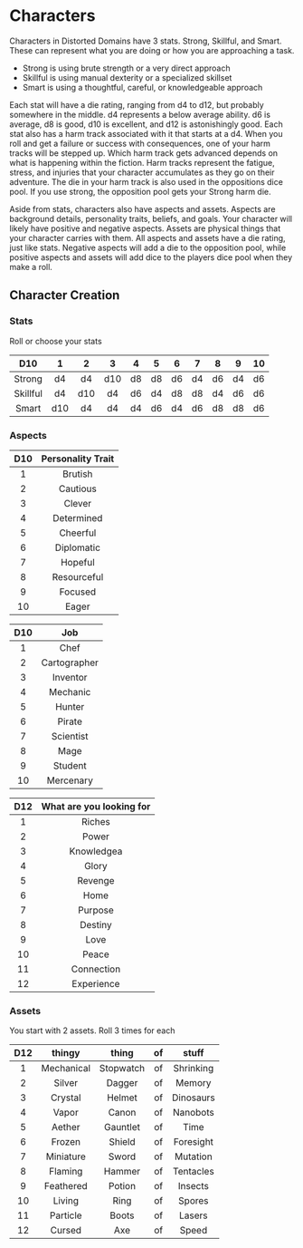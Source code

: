 # Characters

Characters in Distorted Domains have 3 stats. Strong, Skillful, and Smart. These can represent what you are doing or how you are approaching a task.

- Strong is using brute strength or a very direct approach
- Skillful is using manual dexterity or a specialized skillset
- Smart is using a thoughtful, careful, or knowledgeable approach

Each stat will have a die rating, ranging from d4 to d12, but probably somewhere in the middle.
d4 represents a below average ability. d6 is average, d8 is good, d10 is excellent, and d12 is astonishingly good.
Each stat also has a harm track associated with it that starts at a d4.
When you roll and get a failure or success with consequences, one of your harm tracks will be stepped up.
Which harm track gets advanced depends on what is happening within the fiction.
Harm tracks represent the fatigue, stress, and injuries that your character accumulates as they go on their adventure.
The die in your harm track is also used in the oppositions dice pool. If you use strong, the opposition pool gets your Strong harm die.

Aside from stats, characters also have aspects and assets. Aspects are background details, personality traits, beliefs, and goals. Your character will likely have positive and negative aspects. Assets are physical things that your character carries with them. All aspects and assets have a die rating, just like stats. Negative aspects will add a die to the opposition pool, while positive aspects and assets will add dice to the players dice pool when they make a roll.


## Character Creation

### Stats

Roll or choose your stats

D10      | 1   | 2   | 3   | 4   | 5   | 6   | 7   | 8   | 9   | 10 
 :-----: | :-: | :-: | :-: | :-: | :-: | :-: | :-: | :-: | :-: | :-:
Strong   | d4  | d4  | d10 | d8  | d8  | d6  | d4  | d6  | d4  | d6
Skillful | d4  | d10 | d4  | d6  | d4  | d8  | d8  | d4  | d6  | d6
Smart    | d10 | d4  | d4  | d4  | d6  | d4  | d6  | d8  | d8  | d6

### Aspects

D10 | Personality Trait
:-: | :-:
1   | Brutish
2   | Cautious
3   | Clever
4   | Determined
5   | Cheerful
6   | Diplomatic
7   | Hopeful
8   | Resourceful
9   | Focused
10  | Eager

D10 | Job
:-: | :-:
1   | Chef
2   | Cartographer
3   | Inventor
4   | Mechanic
5   | Hunter
6   | Pirate
7   | Scientist
8   | Mage
9   | Student
10  | Mercenary

D12 | What are you looking for
:-: | :-------:
1   | Riches
2   | Power
3   | Knowledgea
4   | Glory
5   | Revenge
6   | Home
7   | Purpose
8   | Destiny
9   | Love
10  | Peace
11  | Connection
12  | Experience

### Assets

You start with 2 assets. Roll 3 times for each

D12 | thingy     | thing      | of  | stuff
:-: | :-:        | :-:        | :-: | :-:
1   | Mechanical | Stopwatch  | of  | Shrinking
2   | Silver     | Dagger     | of  | Memory
3   | Crystal    | Helmet     | of  | Dinosaurs
4   | Vapor      | Canon      | of  | Nanobots
5   | Aether     | Gauntlet   | of  | Time
6   | Frozen     | Shield     | of  | Foresight
7   | Miniature  | Sword      | of  | Mutation
8   | Flaming    | Hammer     | of  | Tentacles
9   | Feathered  | Potion     | of  | Insects
10  | Living     | Ring       | of  | Spores
11  | Particle   | Boots      | of  | Lasers
12  | Cursed     | Axe        | of  | Speed
